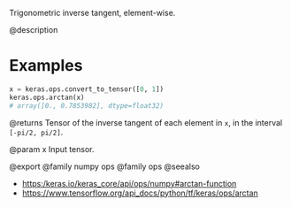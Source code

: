 Trigonometric inverse tangent, element-wise.

@description

# Examples
```python
x = keras.ops.convert_to_tensor([0, 1])
keras.ops.arctan(x)
# array([0., 0.7853982], dtype=float32)
```

@returns
Tensor of the inverse tangent of each element in `x`, in the interval
`[-pi/2, pi/2]`.

@param x
Input tensor.

@export
@family numpy ops
@family ops
@seealso
+ <https:/keras.io/keras_core/api/ops/numpy#arctan-function>
+ <https://www.tensorflow.org/api_docs/python/tf/keras/ops/arctan>
